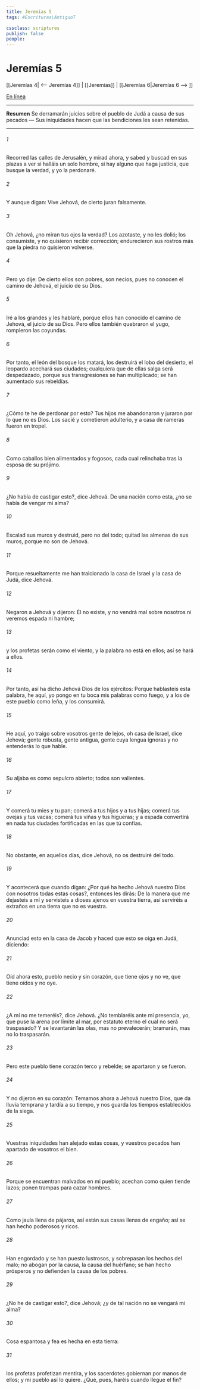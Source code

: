 ```yaml
---
title: Jeremías 5
tags: #Escrituras\AntiguoT

cssclass: scriptures
publish: false
people:
---
```


# Jeremías 5
[[Jeremías 4| <-- Jeremías 4]] | [[Jeremías]] | [[Jeremías 6|Jeremías 6 --> ]]

[En línea](https://churchofjesuschrist.org/study/scriptures/ot/jer/5?lang=spa)

---
__Resumen__
Se derramarán juicios sobre el pueblo de Judá a causa de sus pecados — Sus iniquidades hacen que las bendiciones les sean retenidas.

---
###### 1 
Recorred las calles de Jerusalén, y mirad ahora, y sabed y buscad en sus plazas a ver si halláis un solo hombre, si hay alguno que haga justicia, que busque la verdad, y yo la perdonaré.

###### 2 
Y aunque digan: Vive Jehová, de cierto juran falsamente.

###### 3 
Oh Jehová, ¿no miran tus ojos la verdad? Los azotaste, y no les dolió; los consumiste, y no quisieron recibir corrección; endurecieron sus rostros más que la piedra  no quisieron volverse.

###### 4 
Pero yo dije: De cierto ellos son pobres, son necios, pues no conocen el camino de Jehová, el juicio de su Dios.

###### 5 
Iré a los grandes y les hablaré, porque ellos han conocido el camino de Jehová, el juicio de su Dios. Pero ellos también quebraron el yugo, rompieron las coyundas.

###### 6 
Por tanto, el león del bosque los matará, los destruirá el lobo del desierto, el leopardo acechará sus ciudades; cualquiera que de ellas salga será despedazado, porque sus transgresiones se han multiplicado; se han aumentado sus rebeldías.

###### 7 
¿Cómo te he de perdonar por esto? Tus hijos me abandonaron y juraron por lo que no es Dios. Los sacié y cometieron adulterio, y a casa de rameras fueron en tropel.

###### 8 
Como caballos bien alimentados y fogosos, cada cual relinchaba tras la esposa de su prójimo.

###### 9 
¿No había de castigar esto?, dice Jehová. De una nación como esta, ¿no se había de vengar mi alma?

###### 10 
Escalad sus muros y destruid, pero no del todo; quitad las almenas de sus muros, porque no son de Jehová.

###### 11 
Porque resueltamente me han traicionado la casa de Israel y la casa de Judá, dice Jehová.

###### 12 
Negaron a Jehová y dijeron: Él no existe, y no vendrá mal sobre nosotros ni veremos espada ni hambre;

###### 13 
y los profetas serán como el viento, y la palabra no está en ellos; así se hará a ellos.

###### 14 
Por tanto, así ha dicho Jehová Dios de los ejércitos: Porque hablasteis esta palabra, he aquí, yo pongo en tu boca mis palabras como fuego, y a los de este pueblo como leña, y los consumirá.

###### 15 
He aquí, yo traigo sobre vosotros gente de lejos, oh casa de Israel, dice Jehová; gente robusta, gente antigua, gente cuya lengua ignoras y no entenderás lo que hable.

###### 16 
Su aljaba es como sepulcro abierto; todos son valientes.

###### 17 
Y comerá tu mies y tu pan; comerá a tus hijos y a tus hijas; comerá tus ovejas y tus vacas; comerá tus viñas y tus higueras; y a espada convertirá en nada tus ciudades fortificadas en las que tú confías.

###### 18 
No obstante, en aquellos días, dice Jehová, no os destruiré del todo.

###### 19 
Y acontecerá que cuando digan: ¿Por qué ha hecho Jehová nuestro Dios con nosotros todas estas cosas?, entonces les dirás: De la manera que me dejasteis a mí y servisteis a dioses ajenos en vuestra tierra, así serviréis a extraños en una tierra que no es vuestra.

###### 20 
Anunciad esto en la casa de Jacob y haced que esto se oiga en Judá, diciendo:

###### 21 
Oíd ahora esto, pueblo necio y sin corazón, que tiene ojos y no ve, que tiene oídos y no oye.

###### 22 
¿A mí no me temeréis?, dice Jehová. ¿No temblaréis ante mi presencia, yo, que puse la arena por límite al mar, por estatuto eterno el cual no será traspasado? Y se levantarán las olas, mas no prevalecerán; bramarán, mas no lo traspasarán.

###### 23 
Pero este pueblo tiene corazón terco y rebelde; se apartaron y se fueron.

###### 24 
Y no dijeron en su corazón: Temamos ahora a Jehová nuestro Dios, que da lluvia temprana y tardía a su tiempo, y nos guarda los tiempos establecidos de la siega.

###### 25 
Vuestras iniquidades han alejado estas cosas, y vuestros pecados han apartado de vosotros el bien.

###### 26 
Porque se encuentran malvados en mi pueblo; acechan como quien tiende lazos; ponen trampas para cazar hombres.

###### 27 
Como jaula llena de pájaros, así están sus casas llenas de engaño; así se han hecho poderosos y ricos.

###### 28 
Han engordado y se han puesto lustrosos, y sobrepasan los hechos del malo; no abogan por la causa, la causa del huérfano; se han hecho prósperos y no defienden la causa de los pobres.

###### 29 
¿No he de castigar esto?, dice Jehová; ¿y de tal nación no se vengará mi alma?

###### 30 
Cosa espantosa y fea es hecha en esta tierra:

###### 31 
los profetas profetizan mentira, y los sacerdotes gobiernan por manos de ellos; y mi pueblo así lo quiere. ¿Qué, pues, haréis cuando llegue el fin?

